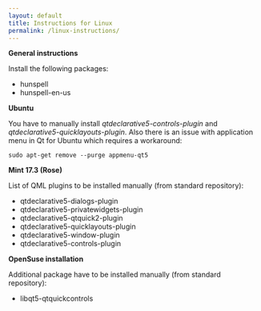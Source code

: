 ```yaml
---
layout: default
title: Instructions for Linux
permalink: /linux-instructions/
---
```


<article class="row">
<section class="small-12 large-8 columns page-content">

<p><strong>General instructions</strong></p>

<p>Install the following packages:</p>
<ul>
  <li>hunspell</li>
  <li>hunspell-en-us</li>
</ul>

<p><strong>Ubuntu</strong></p>

<p>You have to manually install <i>qtdeclarative5-controls-plugin</i> and <i>qtdeclarative5-quicklayouts-plugin</i>. Also there is an issue with application menu in Qt for Ubuntu which requires a workaround:</p>

<p><code>sudo apt-get remove --purge appmenu-qt5</code></p>

<p><strong>Mint 17.3 (Rose)</strong></p>

<p>List of QML plugins to be installed manually (from standard repository):</p>

<ul>
  <li>qtdeclarative5-dialogs-plugin</li>
  <li>qtdeclarative5-privatewidgets-plugin</li>
  <li>qtdeclarative5-qtquick2-plugin</li>
  <li>qtdeclarative5-quicklayouts-plugin</li>
  <li>qtdeclarative5-window-plugin</li>
  <li>qtdeclarative5-controls-plugin</li>
</ul>

<p><strong>OpenSuse installation</strong></p>

<p>Additional package have to be installed manually (from standard repository):</p>

<ul>
  <li>libqt5-qtquickcontrols</li>
</ul>
</section>
</article>
